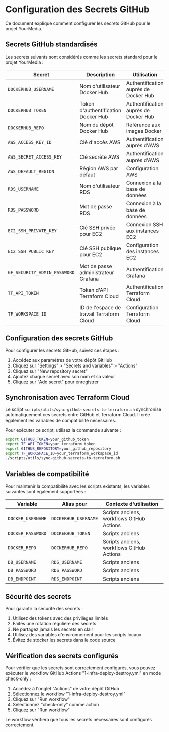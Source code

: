 # Configuration des Secrets GitHub

Ce document explique comment configurer les secrets GitHub pour le projet YourMedia.

## Secrets GitHub standardisés

Les secrets suivants sont considérés comme les secrets standard pour le projet YourMedia :

| Secret | Description | Utilisation |
|--------|-------------|-------------|
| `DOCKERHUB_USERNAME` | Nom d'utilisateur Docker Hub | Authentification auprès de Docker Hub |
| `DOCKERHUB_TOKEN` | Token d'authentification Docker Hub | Authentification auprès de Docker Hub |
| `DOCKERHUB_REPO` | Nom du dépôt Docker Hub | Référence aux images Docker |
| `AWS_ACCESS_KEY_ID` | Clé d'accès AWS | Authentification auprès d'AWS |
| `AWS_SECRET_ACCESS_KEY` | Clé secrète AWS | Authentification auprès d'AWS |
| `AWS_DEFAULT_REGION` | Région AWS par défaut | Configuration AWS |
| `RDS_USERNAME` | Nom d'utilisateur RDS | Connexion à la base de données |
| `RDS_PASSWORD` | Mot de passe RDS | Connexion à la base de données |
| `EC2_SSH_PRIVATE_KEY` | Clé SSH privée pour EC2 | Connexion SSH aux instances EC2 |
| `EC2_SSH_PUBLIC_KEY` | Clé SSH publique pour EC2 | Configuration des instances EC2 |
| `GF_SECURITY_ADMIN_PASSWORD` | Mot de passe administrateur Grafana | Authentification Grafana |
| `TF_API_TOKEN` | Token d'API Terraform Cloud | Authentification Terraform Cloud |
| `TF_WORKSPACE_ID` | ID de l'espace de travail Terraform Cloud | Configuration Terraform Cloud |

## Configuration des secrets GitHub

Pour configurer les secrets GitHub, suivez ces étapes :

1. Accédez aux paramètres de votre dépôt GitHub
2. Cliquez sur "Settings" > "Secrets and variables" > "Actions"
3. Cliquez sur "New repository secret"
4. Ajoutez chaque secret avec son nom et sa valeur
5. Cliquez sur "Add secret" pour enregistrer

## Synchronisation avec Terraform Cloud

Le script `scripts/utils/sync-github-secrets-to-terraform.sh` synchronise automatiquement ces secrets entre GitHub et Terraform Cloud. Il crée également les variables de compatibilité nécessaires.

Pour exécuter ce script, utilisez la commande suivante :

```bash
export GITHUB_TOKEN=your_github_token
export TF_API_TOKEN=your_terraform_token
export GITHUB_REPOSITORY=your_github_repository
export TF_WORKSPACE_ID=your_terraform_workspace_id
./scripts/utils/sync-github-secrets-to-terraform.sh
```

## Variables de compatibilité

Pour maintenir la compatibilité avec les scripts existants, les variables suivantes sont également supportées :

| Variable | Alias pour | Contexte d'utilisation |
|----------|------------|------------------------|
| `DOCKER_USERNAME` | `DOCKERHUB_USERNAME` | Scripts anciens, workflows GitHub Actions |
| `DOCKER_PASSWORD` | `DOCKERHUB_TOKEN` | Scripts anciens |
| `DOCKER_REPO` | `DOCKERHUB_REPO` | Scripts anciens, workflows GitHub Actions |
| `DB_USERNAME` | `RDS_USERNAME` | Scripts anciens |
| `DB_PASSWORD` | `RDS_PASSWORD` | Scripts anciens |
| `DB_ENDPOINT` | `RDS_ENDPOINT` | Scripts anciens |

## Sécurité des secrets

Pour garantir la sécurité des secrets :

1. Utilisez des tokens avec des privilèges limités
2. Faites une rotation régulière des secrets
3. Ne partagez jamais les secrets en clair
4. Utilisez des variables d'environnement pour les scripts locaux
5. Évitez de stocker les secrets dans le code source

## Vérification des secrets configurés

Pour vérifier que les secrets sont correctement configurés, vous pouvez exécuter le workflow GitHub Actions "1-infra-deploy-destroy.yml" en mode check-only :

1. Accédez à l'onglet "Actions" de votre dépôt GitHub
2. Sélectionnez le workflow "1-infra-deploy-destroy.yml"
3. Cliquez sur "Run workflow"
4. Sélectionnez "check-only" comme action
5. Cliquez sur "Run workflow"

Le workflow vérifiera que tous les secrets nécessaires sont configurés correctement.
